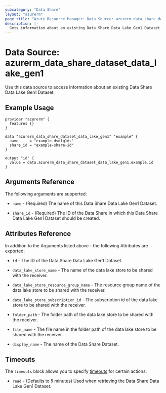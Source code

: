 ```yaml
---
subcategory: "Data Share"
layout: "azurerm"
page_title: "Azure Resource Manager: Data Source: azurerm_data_share_dataset_data_lake_gen1"
description: |-
  Gets information about an existing Data Share Data Lake Gen1 Dataset.
---
```


# Data Source: azurerm_data_share_dataset_data_lake_gen1

Use this data source to access information about an existing Data Share Data Lake Gen1 Dataset.

## Example Usage

```hcl
provider "azurerm" {
  features {}
}

data "azurerm_data_share_dataset_data_lake_gen1" "example" {
  name     = "example-dsdlg1ds"
  share_id = "example-share-id"
}

output "id" {
  value = data.azurerm_data_share_dataset_data_lake_gen1.example.id
}
```

## Arguments Reference

The following arguments are supported:

* `name` - (Required) The name of this Data Share Data Lake Gen1 Dataset.

* `share_id` - (Required) The ID of the Data Share in which this Data Share Data Lake Gen1 Dataset should be created.

## Attributes Reference

In addition to the Arguments listed above - the following Attributes are exported: 

* `id` - The ID of the Data Share Data Lake Gen1 Dataset.

* `data_lake_store_name` - The name of the data lake store to be shared with the receiver.

* `data_lake_store_resource_group_name` - The resource group name of the data lake store to be shared with the receiver.

* `data_lake_store_subscription_id` - The subscription id of the data lake store to be shared with the receiver.

* `folder_path` - The folder path of the data lake store to be shared with the receiver.

* `file_name` - The file name in the folder path of the data lake store to be shared with the receiver.

* `display_name` - The name of the Data Share Dataset.

## Timeouts

The `timeouts` block allows you to specify [timeouts](https://www.terraform.io/docs/configuration/resources.html#timeouts) for certain actions:

* `read` - (Defaults to 5 minutes) Used when retrieving the Data Share Data Lake Gen1 Dataset.
